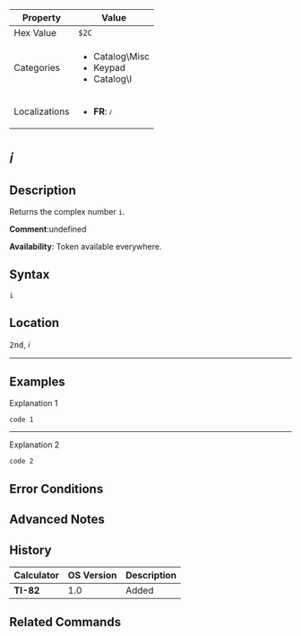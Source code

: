 | Property      | Value |
|---------------|-------|
| Hex Value     | `$2C`|
| Categories    | <ul><li>Catalog\Misc</li><li>Keypad</li><li>Catalog\I</li></ul> |
| Localizations | <ul><li><b>FR</b>: `𝑖`</li></ul> |

# `𝑖`

## Description
Returns the complex number `i`.

<b>Comment</b>:undefined

<b>Availability</b>: Token available everywhere.

## Syntax
`i`

## Location
<kbd>2nd</kbd>, <kbd>𝑖</kbd>
<hr>

## Examples

Explanation 1
```ti-basic
code 1
```
---
Explanation 2
```ti-basic
code 2
```

## Error Conditions


## Advanced Notes


## History
| Calculator | OS Version | Description |
|------------|------------|-------------|
| <b>TI-82</b> | 1.0 | Added

## Related Commands

    